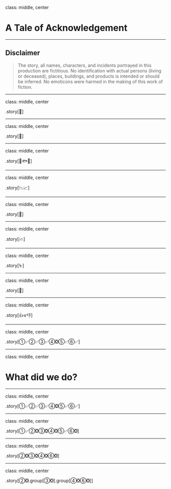 class: middle, center

# A Tale of Acknowledgement

---

## Disclaimer

> The story, all names, characters, and incidents portrayed in this production are fictitious. No identification with actual persons (living or deceased), places, buildings, and products is intended or should be inferred. No emoticons were harmed in the making of this work of fiction.

---
class: middle, center

.story[&#128105;]

---
class: middle, center

.story[&#127978;]

---
class: middle, center

.story[&#129482;&#128031;&#129387;]

---
class: middle, center

.story[&#128201;&#128200;]

---
class: middle, center

.story[&#129309;]

---
class: middle, center

.story[&#128480;]

---
class: middle, center

.story[&#9191;]

---
class: middle, center

.story[&#129305;]

---
class: middle, center

.story[&#128077;&#8744;&#128078;]

---
class: middle, center

.story[&#9312;&#9989;&#9313;&#9989;&#9314;&#9989;&#9315;&#10062;&#9316;&#9989;&#9317;&#9989;]

---
class: middle, center

# What did we do?

---
class: middle, center

.story[&#9312;&#9989;&#9313;&#9989;&#9314;&#9989;&#9315;&#10062;&#9316;&#9989;&#9317;&#9989;]

---
class: middle, center

.story[&#9312;&#9989;&#9313;&#10062;&#9314;&#10062;&#9315;&#10062;&#9316;&#9989;&#9317;&#10062;]

---
class: middle, center

.story[&#9313;&#10062;&#9314;&#10062;&#9315;&#10062;&#9317;&#10062;]

---
class: middle, center

.story[&#9313;&#10062;.group[&#9314;&#10062;].group[&#9315;&#10062;&#9317;&#10062;]]

